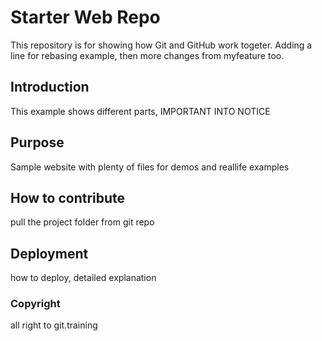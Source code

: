 # Starter Web Repo

This repository is for showing how Git and GitHub work togeter.
Adding a line for rebasing example, then more changes from myfeature too.

## Introduction

This example shows different parts, IMPORTANT INTO NOTICE

## Purpose

Sample website with plenty of files for demos and reallife examples

## How to contribute
pull the project folder from git repo

## Deployment
how to deploy, detailed explanation

### Copyright
all right to git.training
